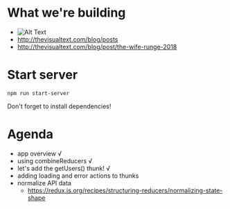 # What we're building
- ![Alt Text](mockup/Solution.gif)
- http://thevisualtext.com/blog/posts
- http://thevisualtext.com/blog/post/the-wife-runge-2018

# Start server
`npm run start-server`

Don't forget to install dependencies!

# Agenda
- app overview √
- using combineReducers √
- let's add the getUsers() thunk! √
- adding loading and error actions to thunks 
- normalize API data
    - https://redux.js.org/recipes/structuring-reducers/normalizing-state-shape
